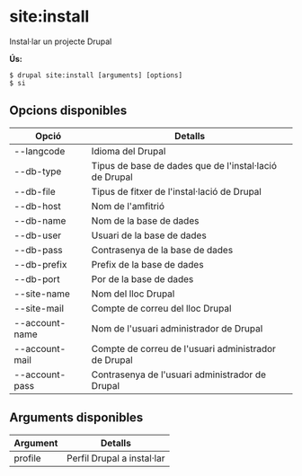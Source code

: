 # site:install
Instal·lar un projecte Drupal

**Ús:**
```
$ drupal site:install [arguments] [options]
$ si  
```

## Opcions disponibles
Opció | Detalls
-------|-------------
--langcode | Idioma del Drupal
--db-type | Tipus de base de dades que de l'instal·lació de Drupal
--db-file | Tipus de fitxer de l'instal·lació de Drupal
--db-host | Nom de l'amfitrió
--db-name | Nom de la base de dades
--db-user | Usuari de la base de dades
--db-pass | Contrasenya de la base de dades
--db-prefix | Prefix de la base de dades
--db-port | Por de la base de dades
--site-name | Nom del lloc Drupal
--site-mail | Compte de correu del lloc Drupal
--account-name | Nom de l'usuari administrador de Drupal
--account-mail | Compte de correu de l'usuari administrador de Drupal
--account-pass | Contrasenya de l'usuari administrador de Drupal

## Arguments disponibles
Argument | Detalls
---------|-------------
profile | Perfil Drupal a instal·lar
